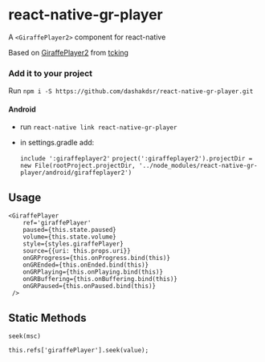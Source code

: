 # react-native-gr-player

A `<GiraffePlayer2>` component for react-native

Based on [GiraffePlayer2](https://github.com/tcking/GiraffePlayer2) from [tcking](https://github.com/tcking)

### Add it to your project

Run `npm i -S https://github.com/dashakdsr/react-native-gr-player.git`

#### Android

- run `react-native link react-native-gr-player`

- in settings.gradle add:

  `include ':giraffeplayer2'`
  `project(':giraffeplayer2').projectDir = new File(rootProject.projectDir, '../node_modules/react-native-gr-player/android/giraffeplayer2')`


## Usage

```
<GiraffePlayer
    ref='giraffePlayer'
    paused={this.state.paused}
    volume={this.state.volume}
    style={styles.giraffePlayer}
    source={{uri: this.props.uri}}
    onGRProgress={this.onProgress.bind(this)}
    onGREnded={this.onEnded.bind(this)}
    onGRPlaying={this.onPlaying.bind(this)}
    onGRBuffering={this.onBuffering.bind(this)}
    onGRPaused={this.onPaused.bind(this)}
 />

```

## Static Methods

`seek(msc)`

```
this.refs['giraffePlayer'].seek(value);
```
